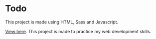 # Todo

This project is made using HTML, Sass and Javascript.

[View here](https://codija.github.io/Todo/).
This project is made to practice my web development skills.
